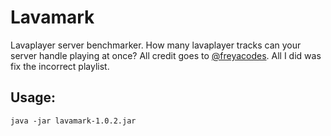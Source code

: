 # Lavamark
Lavaplayer server benchmarker. How many lavaplayer tracks can your server handle playing at once?
All credit goes to [@freyacodes](https://github.com/freyacodes). All I did was fix the incorrect playlist.
## Usage:
```
java -jar lavamark-1.0.2.jar
```
